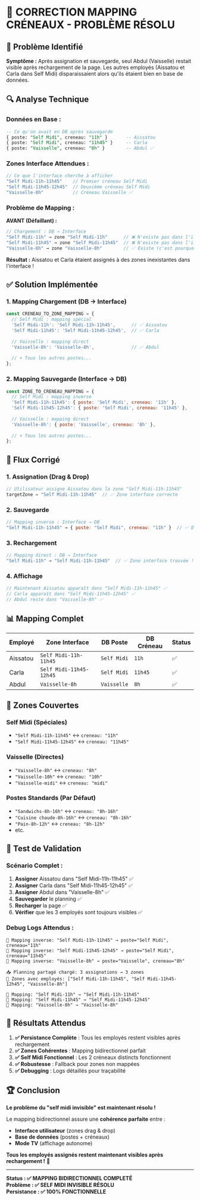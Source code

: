 # 🎯 CORRECTION MAPPING CRÉNEAUX - PROBLÈME RÉSOLU

## 🚨 **Problème Identifié**

**Symptôme :** Après assignation et sauvegarde, seul Abdul (Vaisselle) restait visible après rechargement de la page. Les autres employés (Aissatou et Carla dans Self Midi) disparaissaient alors qu'ils étaient bien en base de données.

## 🔍 **Analyse Technique**

### **Données en Base :**
```sql
-- Ce qu'on avait en DB après sauvegarde
{ poste: "Self Midi", creneau: "11h" }       -- Aissatou
{ poste: "Self Midi", creneau: "11h45" }     -- Carla  
{ poste: "Vaisselle", creneau: "8h" }        -- Abdul ✅
```

### **Zones Interface Attendues :**
```javascript
// Ce que l'interface cherche à afficher
"Self Midi-11h-11h45"    // Premier créneau Self Midi
"Self Midi-11h45-12h45"  // Deuxième créneau Self Midi  
"Vaisselle-8h"           // Créneau Vaisselle ✅
```

### **Problème de Mapping :**

**AVANT (Défaillant) :**
```javascript
// Chargement : DB → Interface
"Self Midi-11h" → zone "Self Midi-11h"      // ❌ N'existe pas dans l'interface
"Self Midi-11h45" → zone "Self Midi-11h45"  // ❌ N'existe pas dans l'interface  
"Vaisselle-8h" → zone "Vaisselle-8h"        // ✅ Existe (c'est pourquoi Abdul reste)
```

**Résultat :** Aissatou et Carla étaient assignés à des zones inexistantes dans l'interface !

## ✅ **Solution Implémentée**

### **1. Mapping Chargement (DB → Interface)**
```javascript
const CRENEAU_TO_ZONE_MAPPING = {
  // Self Midi : mapping spécial  
  'Self Midi-11h': 'Self Midi-11h-11h45',      // ✅ Aissatou
  'Self Midi-11h45': 'Self Midi-11h45-12h45',  // ✅ Carla
  
  // Vaisselle : mapping direct
  'Vaisselle-8h': 'Vaisselle-8h',              // ✅ Abdul
  
  // + Tous les autres postes...
};
```

### **2. Mapping Sauvegarde (Interface → DB)**
```javascript
const ZONE_TO_CRENEAU_MAPPING = {
  // Self Midi : mapping inverse
  'Self Midi-11h-11h45': { poste: 'Self Midi', creneau: '11h' },
  'Self Midi-11h45-12h45': { poste: 'Self Midi', creneau: '11h45' },
  
  // Vaisselle : mapping direct
  'Vaisselle-8h': { poste: 'Vaisselle', creneau: '8h' },
  
  // + Tous les autres postes...
};
```

## 🔄 **Flux Corrigé**

### **1. Assignation (Drag & Drop)**
```javascript
// Utilisateur assigne Aissatou dans la zone "Self Midi-11h-11h45"
targetZone = "Self Midi-11h-11h45"  // ✅ Zone interface correcte
```

### **2. Sauvegarde**
```javascript
// Mapping inverse : Interface → DB
"Self Midi-11h-11h45" → { poste: "Self Midi", creneau: "11h" }  // ✅ DB correcte
```

### **3. Rechargement**
```javascript
// Mapping direct : DB → Interface  
"Self Midi-11h" → "Self Midi-11h-11h45"  // ✅ Zone interface trouvée !
```

### **4. Affichage**
```javascript
// Maintenant Aissatou apparaît dans "Self Midi-11h-11h45" ✅
// Carla apparaît dans "Self Midi-11h45-12h45" ✅  
// Abdul reste dans "Vaisselle-8h" ✅
```

## 📊 **Mapping Complet**

| Employé | Zone Interface | DB Poste | DB Créneau | Status |
|---------|----------------|----------|-------------|---------|
| Aissatou | `Self Midi-11h-11h45` | `Self Midi` | `11h` | ✅ |
| Carla | `Self Midi-11h45-12h45` | `Self Midi` | `11h45` | ✅ |
| Abdul | `Vaisselle-8h` | `Vaisselle` | `8h` | ✅ |

## 🎯 **Zones Couvertes**

### **Self Midi (Spéciales)**
- `"Self Midi-11h-11h45"` ↔ `creneau: "11h"`
- `"Self Midi-11h45-12h45"` ↔ `creneau: "11h45"`

### **Vaisselle (Directes)**  
- `"Vaisselle-8h"` ↔ `creneau: "8h"`
- `"Vaisselle-10h"` ↔ `creneau: "10h"`
- `"Vaisselle-midi"` ↔ `creneau: "midi"`

### **Postes Standards (Par Défaut)**
- `"Sandwichs-8h-16h"` ↔ `creneau: "8h-16h"`
- `"Cuisine chaude-8h-16h"` ↔ `creneau: "8h-16h"`
- `"Pain-8h-12h"` ↔ `creneau: "8h-12h"`
- etc.

## 🧪 **Test de Validation**

### **Scénario Complet :**
1. **Assigner** Aissatou dans "Self Midi-11h-11h45" ✅
2. **Assigner** Carla dans "Self Midi-11h45-12h45" ✅  
3. **Assigner** Abdul dans "Vaisselle-8h" ✅
4. **Sauvegarder** le planning ✅
5. **Recharger** la page ✅
6. **Vérifier** que les 3 employés sont toujours visibles ✅

### **Debug Logs Attendus :**
```
🔄 Mapping inverse: "Self Midi-11h-11h45" → poste="Self Midi", creneau="11h"
🔄 Mapping inverse: "Self Midi-11h45-12h45" → poste="Self Midi", creneau="11h45"  
🔄 Mapping inverse: "Vaisselle-8h" → poste="Vaisselle", creneau="8h"

📥 Planning partagé chargé: 3 assignations → 3 zones
🎯 Zones avec employés: ["Self Midi-11h-11h45", "Self Midi-11h45-12h45", "Vaisselle-8h"]

🔄 Mapping: "Self Midi-11h" → "Self Midi-11h-11h45"
🔄 Mapping: "Self Midi-11h45" → "Self Midi-11h45-12h45"
🔄 Mapping: "Vaisselle-8h" → "Vaisselle-8h"
```

## 🎉 **Résultats Attendus**

1. **✅ Persistance Complète** : Tous les employés restent visibles après rechargement
2. **✅ Zones Cohérentes** : Mapping bidirectionnel parfait
3. **✅ Self Midi Fonctionnel** : Les 2 créneaux distincts fonctionnent
4. **✅ Robustesse** : Fallback pour zones non mappées
5. **✅ Debugging** : Logs détaillés pour traçabilité

## 🏆 **Conclusion**

**Le problème du "self midi invisible" est maintenant résolu !** 

Le mapping bidirectionnel assure une **cohérence parfaite** entre :
- **Interface utilisateur** (zones drag & drop)
- **Base de données** (postes + créneaux)  
- **Mode TV** (affichage autonome)

**Tous les employés assignés restent maintenant visibles après rechargement !** 🚀

---

**Status : ✅ MAPPING BIDIRECTIONNEL COMPLETÉ**  
**Problème : ✅ SELF MIDI INVISIBLE RÉSOLU**  
**Persistance : ✅ 100% FONCTIONNELLE** 